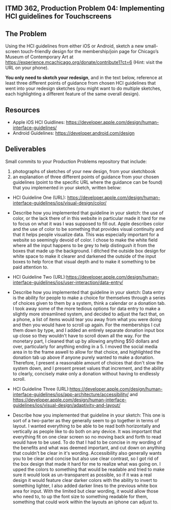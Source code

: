 ## ITMD 362, Production Problem 04: Implementing HCI guidelines for Touchscreens

## The Problem

Using the HCI guidelines from either iOS or Android, sketch a new small-screen touch-friendly design
for the membership/join page for Chicago’s Museum of Contemporary Art at
https://experience.mcachicago.org/donate/contribute1?ct=6 (Hint: visit the URL on your phone).

**You only need to sketch your redesign**, and in the text below, reference at least three different
points of guidance from chosen HCI guidelines that went into your redesign sketches (you might
want to do multiple sketches, each highlighting a different feature of the same overall design).

## Resources

* Apple iOS HCI Guidlines:
  https://developer.apple.com/design/human-interface-guidelines/
* Android Guidelines:
  https://developer.android.com/design

## Deliverables

Small commits to your Production Problems repository that include:

1. photographs of sketches of your new design, from your sketchbook
2. an explanation of three different points of guidance from your chosen guidelines (point to the
   specific URL where the guidance can be found) that you implemented in your sketch, written below:

* HCI Guideline One (URL): https://developer.apple.com/design/human-interface-guidelines/ios/visual-design/color/
* Describe how you implemented that guideline in your sketch: the use of color, or the lack there of in this website in particular made it hard for me to focus on what it was I was supposed to fill out. Apple describes color and the use of color to be something that provides visual continuity and that it helps people visualize data. This was especially important for a website so seemingly devoid of color. I chose to make the white field where all the input happens to be grey to help distingush it from the boxes that made up the background. I ditched the outside box design for white space to make it clearer and darkened the outside of the input boxes to help force that visual depth and to make it something to be paid attention to.

* HCI Guideline Two (URL):https://developer.apple.com/design/human-interface-guidelines/ios/user-interaction/data-entry/
* Describe how you implemented that guideline in your sketch: Data entry is the ability for people to make a choice for themselves through a series of choices given to them by a system, think a calendar or a donation tab. I took away some of the more tedious options for data entry to make a slightly more streamlined system, and decided to adjust the fact that, on a phone, a list of items would tear you away from what you were doing and then you would have to scroll up again. For the memberships I cut them down by type, and I added an entirely separate donation input box up close so they wouldn't have to scroll down all the way. For the monetary part, I cleaned that up by allowing anything $50 dollars and over, particularly for anything ending in a 5. I moved the social media area in to the frame aswell to allow for that choice, and highlighted the donation tab up above if anyone purely wanted to make a donation. Therefore, I present a reasonable amount of choices that don't slow the system down, and I present preset values that increment, and the ability to clearly, concisely make only a donation without having to endlessly scroll.

* HCI Guideline Three (URL):https://developer.apple.com/design/human-interface-guidelines/ios/app-architecture/accessibility/ and https://developer.apple.com/design/human-interface-guidelines/ios/visual-design/adaptivity-and-layout/
* Describe how you implemented that guideline in your sketch: This one is sort of a two-parter as they generally seem to go together in terms of layout. I wanted everything to be able to be read both horizontally and vertically as people like to do both on any device. It was important that everything fit on one clear screen so no moving back and forth to read would have to be used. To do that I had to be concise in my wording of the benefits and what was deemed important, and cut down on anything that couldn't be clear in it's wording. Accessibility also generally wants you to be clear and concise but also use clear contrast, so I got rid of the box design that made it hard for me to realize what was going on. I upped the colors to something that would be readable and tried to make sure it would look as un-transparent as possible, so if it was a real design it would feature clear darker colors with the ability to invert to something lighter, I also added darker lines to the previous white box area for input. With the limited but clear wording, it would allow those who need to, to up the font size to something readable for them, something that could work within the layouts an iphone can adjust to.
